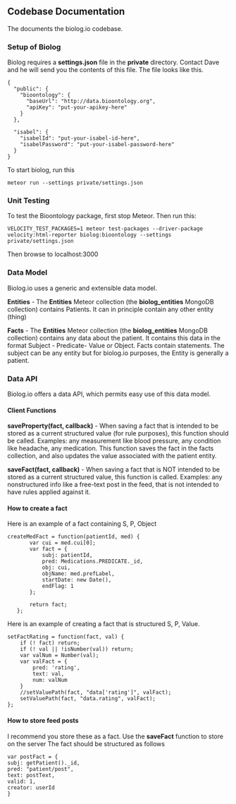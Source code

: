 ## Codebase Documentation

The documents the biolog.io codebase.

### Setup of Biolog
Biolog requires a **settings.json** file in the **private** directory.
Contact Dave and he will send you the contents of this file.
The file looks like this.

    {
      "public": {
        "bioontology": {
          "baseUrl": "http://data.bioontology.org",
          "apiKey": "put-your-apikey-here"
        }
      },

      "isabel": {
        "isabelId": "put-your-isabel-id-here",
        "isabelPassword": "put-your-isabel-password-here"
      }
    }


To start biolog, run this

    meteor run --settings private/settings.json


### Unit Testing
To test the Bioontology package, first stop Meteor.  Then run this:

    VELOCITY_TEST_PACKAGES=1 meteor test-packages --driver-package velocity:html-reporter biolog:bioontology --settings private/settings.json

Then browse to localhost:3000

### Data Model
Biolog.io uses a generic and extensible data model.

**Entities** - The **Entities** Meteor collection (the  **biolog_entities** MongoDB collection) contains Patients.
It can in principle contain any other entity (thing)

**Facts** - The **Entities** Meteor collection (the  **biolog_entities** MongoDB collection) contains any data about the patient.  It contains this data in the format Subject - Predicate- Value or Object.
Facts contain statements.  The subject can be any entity but for biolog.io purposes, the Entity is generally a patient.

### Data API
Biolog.io offers a data API, which permits easy use of this data model.

#### Client Functions
**saveProperty(fact, callback)** - When saving a fact that is intended to be stored as a current structured value (for rule purposes), this function should be called.
Examples: any measurement like blood pressure, any condition like headache, any medication.
This function saves the fact in the facts collection, and also updates the value associated with the patient entity.

**saveFact(fact, callback)** - When saving a fact that is NOT intended to be stored as a current structured value, this function is called.
Examples: any nonstructured info like a free-text post in the feed, that is not intended to have rules applied against it.

#### How to create a fact
Here is an example of a fact containing S, P, Object

```
createMedFact = function(patientId, med) {
       var cui = med.cui[0];
       var fact = {
           subj: patientId,
           pred: Medications.PREDICATE._id,
           obj: cui,
           objName: med.prefLabel,
           startDate: new Date(),
           endFlag: 1
       };

       return fact;
   };
```

Here is an example of creating a fact that is structured S, P, Value.

```
setFactRating = function(fact, val) {
    if (! fact) return;
    if (! val || !isNumber(val)) return;
    var valNum = Number(val);
    var valFact = {
        pred: 'rating',
        text: val,
        num: valNum
    }
    //setValuePath(fact, "data['rating']", valFact);
    setValuePath(fact, "data.rating", valFact);
};
```

#### How to store feed posts
I recommend you store these as a fact.  Use the **saveFact** function to store on the server
The fact should be structured as follows

```
var postFact = {
subj: getPatient()._id,
pred: "patient/post",
text: postText,
valid: 1,
creator: userId
}
